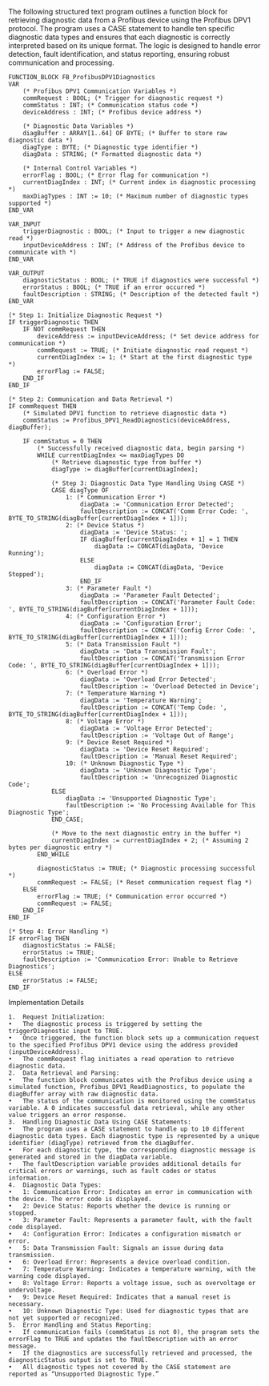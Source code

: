 The following structured text program outlines a function block for retrieving diagnostic data from a Profibus device using the Profibus DPV1 protocol. The program uses a CASE statement to handle ten specific diagnostic data types and ensures that each diagnostic is correctly interpreted based on its unique format. The logic is designed to handle error detection, fault identification, and status reporting, ensuring robust communication and processing.

```
FUNCTION_BLOCK FB_ProfibusDPV1Diagnostics
VAR
    (* Profibus DPV1 Communication Variables *)
    commRequest : BOOL; (* Trigger for diagnostic request *)
    commStatus : INT; (* Communication status code *)
    deviceAddress : INT; (* Profibus device address *)

    (* Diagnostic Data Variables *)
    diagBuffer : ARRAY[1..64] OF BYTE; (* Buffer to store raw diagnostic data *)
    diagType : BYTE; (* Diagnostic type identifier *)
    diagData : STRING; (* Formatted diagnostic data *)

    (* Internal Control Variables *)
    errorFlag : BOOL; (* Error flag for communication *)
    currentDiagIndex : INT; (* Current index in diagnostic processing *)
    maxDiagTypes : INT := 10; (* Maximum number of diagnostic types supported *)
END_VAR

VAR_INPUT
    triggerDiagnostic : BOOL; (* Input to trigger a new diagnostic read *)
    inputDeviceAddress : INT; (* Address of the Profibus device to communicate with *)
END_VAR

VAR_OUTPUT
    diagnosticStatus : BOOL; (* TRUE if diagnostics were successful *)
    errorStatus : BOOL; (* TRUE if an error occurred *)
    faultDescription : STRING; (* Description of the detected fault *)
END_VAR

(* Step 1: Initialize Diagnostic Request *)
IF triggerDiagnostic THEN
    IF NOT commRequest THEN
        deviceAddress := inputDeviceAddress; (* Set device address for communication *)
        commRequest := TRUE; (* Initiate diagnostic read request *)
        currentDiagIndex := 1; (* Start at the first diagnostic type *)
        errorFlag := FALSE;
    END_IF
END_IF

(* Step 2: Communication and Data Retrieval *)
IF commRequest THEN
    (* Simulated DPV1 function to retrieve diagnostic data *)
    commStatus := Profibus_DPV1_ReadDiagnostics(deviceAddress, diagBuffer);

    IF commStatus = 0 THEN
        (* Successfully received diagnostic data, begin parsing *)
        WHILE currentDiagIndex <= maxDiagTypes DO
            (* Retrieve diagnostic type from buffer *)
            diagType := diagBuffer[currentDiagIndex];

            (* Step 3: Diagnostic Data Type Handling Using CASE *)
            CASE diagType OF
                1: (* Communication Error *)
                    diagData := 'Communication Error Detected';
                    faultDescription := CONCAT('Comm Error Code: ', BYTE_TO_STRING(diagBuffer[currentDiagIndex + 1]));
                2: (* Device Status *)
                    diagData := 'Device Status: ';
                    IF diagBuffer[currentDiagIndex + 1] = 1 THEN
                        diagData := CONCAT(diagData, 'Device Running');
                    ELSE
                        diagData := CONCAT(diagData, 'Device Stopped');
                    END_IF
                3: (* Parameter Fault *)
                    diagData := 'Parameter Fault Detected';
                    faultDescription := CONCAT('Parameter Fault Code: ', BYTE_TO_STRING(diagBuffer[currentDiagIndex + 1]));
                4: (* Configuration Error *)
                    diagData := 'Configuration Error';
                    faultDescription := CONCAT('Config Error Code: ', BYTE_TO_STRING(diagBuffer[currentDiagIndex + 1]));
                5: (* Data Transmission Fault *)
                    diagData := 'Data Transmission Fault';
                    faultDescription := CONCAT('Transmission Error Code: ', BYTE_TO_STRING(diagBuffer[currentDiagIndex + 1]));
                6: (* Overload Error *)
                    diagData := 'Overload Error Detected';
                    faultDescription := 'Overload Detected in Device';
                7: (* Temperature Warning *)
                    diagData := 'Temperature Warning';
                    faultDescription := CONCAT('Temp Code: ', BYTE_TO_STRING(diagBuffer[currentDiagIndex + 1]));
                8: (* Voltage Error *)
                    diagData := 'Voltage Error Detected';
                    faultDescription := 'Voltage Out of Range';
                9: (* Device Reset Required *)
                    diagData := 'Device Reset Required';
                    faultDescription := 'Manual Reset Required';
                10: (* Unknown Diagnostic Type *)
                    diagData := 'Unknown Diagnostic Type';
                    faultDescription := 'Unrecognized Diagnostic Code';
            ELSE
                diagData := 'Unsupported Diagnostic Type';
                faultDescription := 'No Processing Available for This Diagnostic Type';
            END_CASE;

            (* Move to the next diagnostic entry in the buffer *)
            currentDiagIndex := currentDiagIndex + 2; (* Assuming 2 bytes per diagnostic entry *)
        END_WHILE

        diagnosticStatus := TRUE; (* Diagnostic processing successful *)
        commRequest := FALSE; (* Reset communication request flag *)
    ELSE
        errorFlag := TRUE; (* Communication error occurred *)
        commRequest := FALSE;
    END_IF
END_IF

(* Step 4: Error Handling *)
IF errorFlag THEN
    diagnosticStatus := FALSE;
    errorStatus := TRUE;
    faultDescription := 'Communication Error: Unable to Retrieve Diagnostics';
ELSE
    errorStatus := FALSE;
END_IF
```

Implementation Details

	1.	Request Initialization:
	•	The diagnostic process is triggered by setting the triggerDiagnostic input to TRUE.
	•	Once triggered, the function block sets up a communication request to the specified Profibus DPV1 device using the address provided (inputDeviceAddress).
	•	The commRequest flag initiates a read operation to retrieve diagnostic data.
	2.	Data Retrieval and Parsing:
	•	The function block communicates with the Profibus device using a simulated function, Profibus_DPV1_ReadDiagnostics, to populate the diagBuffer array with raw diagnostic data.
	•	The status of the communication is monitored using the commStatus variable. A 0 indicates successful data retrieval, while any other value triggers an error response.
	3.	Handling Diagnostic Data Using CASE Statements:
	•	The program uses a CASE statement to handle up to 10 different diagnostic data types. Each diagnostic type is represented by a unique identifier (diagType) retrieved from the diagBuffer.
	•	For each diagnostic type, the corresponding diagnostic message is generated and stored in the diagData variable.
	•	The faultDescription variable provides additional details for critical errors or warnings, such as fault codes or status information.
	4.	Diagnostic Data Types:
	•	1: Communication Error: Indicates an error in communication with the device. The error code is displayed.
	•	2: Device Status: Reports whether the device is running or stopped.
	•	3: Parameter Fault: Represents a parameter fault, with the fault code displayed.
	•	4: Configuration Error: Indicates a configuration mismatch or error.
	•	5: Data Transmission Fault: Signals an issue during data transmission.
	•	6: Overload Error: Represents a device overload condition.
	•	7: Temperature Warning: Indicates a temperature warning, with the warning code displayed.
	•	8: Voltage Error: Reports a voltage issue, such as overvoltage or undervoltage.
	•	9: Device Reset Required: Indicates that a manual reset is necessary.
	•	10: Unknown Diagnostic Type: Used for diagnostic types that are not yet supported or recognized.
	5.	Error Handling and Status Reporting:
	•	If communication fails (commStatus is not 0), the program sets the errorFlag to TRUE and updates the faultDescription with an error message.
	•	If the diagnostics are successfully retrieved and processed, the diagnosticStatus output is set to TRUE.
	•	All diagnostic types not covered by the CASE statement are reported as “Unsupported Diagnostic Type.”
